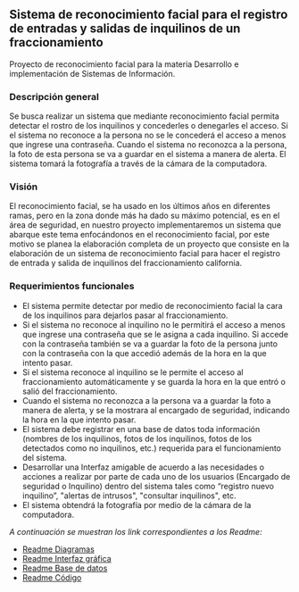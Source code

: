 ## Sistema de reconocimiento facial para el registro de entradas y salidas de inquilinos de un fraccionamiento
Proyecto de reconocimiento facial para la materia Desarrollo e implementación de Sistemas de Información.

### Descripción general
Se busca realizar un sistema que mediante reconocimiento facial permita detectar el rostro de los inquilinos y concederles o denegarles el acceso. Si el sistema no reconoce a la persona no se le concederá el acceso a menos que ingrese una contraseña. Cuando el sistema no reconozca a la persona, la foto de esta persona se va a guardar en el sistema a manera de alerta. El sistema tomará la fotografía a través de la cámara de la computadora. 

### Visión
El reconocimiento facial, se ha usado en los últimos años en diferentes ramas, pero en la zona donde más ha dado su máximo potencial, es en el área de seguridad, en nuestro proyecto implementaremos un sistema que abarque este tema enfocándonos en el reconocimiento facial, por este motivo se planea la elaboración completa de un proyecto que consiste en la elaboración de un sistema de reconocimiento facial para hacer el registro de entrada y salida de inquilinos del fraccionamiento california.

### Requerimientos funcionales
-	El sistema permite detectar por medio de reconocimiento facial la cara de los inquilinos para dejarlos pasar al fraccionamiento.
-	Si el sistema no reconoce al inquilino no le permitirá el acceso a menos que ingrese una contraseña que se le asigna a cada inquilino. Si accede con la contraseña también se va a guardar la foto de la persona junto con la contraseña con la que accedió además de la hora en la que intento pasar.
-	Si el sistema reconoce al inquilino se le permite el acceso al fraccionamiento automáticamente y se guarda la hora en la que entró o salió del fraccionamiento. 
- Cuando el sistema no reconozca a la persona va a guardar la foto a manera de alerta, y se la mostrara al encargado de seguridad, indicando la hora en la que intento pasar.
- El sistema debe registrar en una base de datos toda información (nombres de los inquilinos, fotos de los inquilinos, fotos de los detectados como no inquilinos, etc.) requerida para el funcionamiento del sistema. 
- Desarrollar una Interfaz amigable de acuerdo a las necesidades o acciones a realizar por parte de cada uno de los usuarios (Encargado de seguridad o Inquilino) dentro del sistema tales como “registro nuevo inquilino”, "alertas de intrusos", "consultar inquilinos", etc.
- El sistema obtendrá la fotografía por medio de la cámara de la computadora. 

_A continuación se muestran los link correspondientes a los Readme:_
- [Readme Diagramas](https://github.com/jocelynv25/project_SCRUM/blob/145e4789b4993d776bc332217ad0fb4ee8161c06/Diagramas/README.md)
- [Readme Interfaz gráfica](https://github.com/jocelynv25/project_SCRUM/blob/145e4789b4993d776bc332217ad0fb4ee8161c06/Interfaz%20grafica/README.md)
- [Readme Base de datos](https://github.com/jocelynv25/project_SCRUM/blob/145e4789b4993d776bc332217ad0fb4ee8161c06/Base%20de%20datos/README.md)
- [Readme Código](https://github.com/jocelynv25/project_SCRUM/blob/145e4789b4993d776bc332217ad0fb4ee8161c06/Codigo/README.md)
